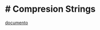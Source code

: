 <!DOCTYPE html>
<html lang="es">
<head>
    <meta charset="UTF-8">
    <meta name="viewport" content="width=device-width, initial-scale=1.0">
</head>
<body>
    <h1># Compresion Strings</h1>
    <a href="https://docs.google.com/document/d/e/2PACX-1vTMLopyra-3Pquse_Sp5y9bM56T-FPznufCMmPgS-TTNLDvJ_YsyN_lUAJayoCrrDK_e5uyh4tXge1a/pub"> documento </a>
</body>
</html>
